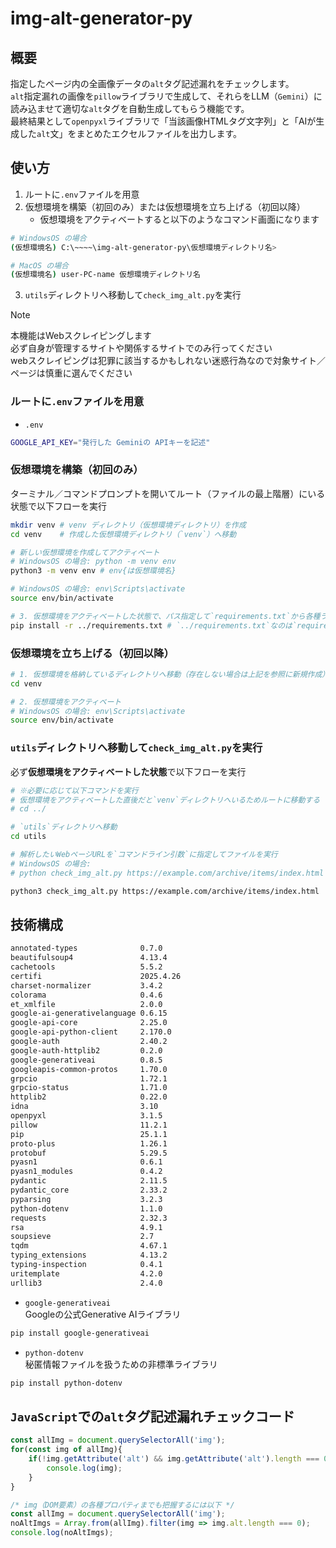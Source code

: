 # img-alt-generator-py

## 概要
指定したページ内の全画像データの`alt`タグ記述漏れをチェックします。<br>
`alt`指定漏れの画像を`pillow`ライブラリで生成して、それらをLLM（`Gemini`）に読み込ませて適切な`alt`タグを自動生成してもらう機能です。<br>
最終結果として`openpyxl`ライブラリで「当該画像HTMLタグ文字列」と「AIが生成した`alt`文」をまとめたエクセルファイルを出力します。

## 使い方
1. ルートに`.env`ファイルを用意
2. 仮想環境を構築（初回のみ）または仮想環境を立ち上げる（初回以降）
    - 仮想環境をアクティベートすると以下のようなコマンド画面になります
```bash
# WindowsOS の場合
(仮想環境名) C:\~~~~\img-alt-generator-py\仮想環境ディレクトリ名>

# MacOS の場合
(仮想環境名) user-PC-name 仮想環境ディレクトリ名
```
3. `utils`ディレクトリへ移動して`check_img_alt.py`を実行

> [!NOTE]
> 本機能はWebスクレイピングします<br>
> 必ず自身が管理するサイトや関係するサイトでのみ行ってください<br>
> webスクレイピングは犯罪に該当するかもしれない迷惑行為なので対象サイト／ページは慎重に選んでください

### ルートに`.env`ファイルを用意
- `.env`
```bash
GOOGLE_API_KEY="発行した Geminiの APIキーを記述"
```

### 仮想環境を構築（初回のみ）
ターミナル／コマンドプロンプトを開いてルート（ファイルの最上階層）にいる状態で以下フローを実行
```bash
mkdir venv # venv ディレクトリ（仮想環境ディレクトリ）を作成
cd venv    # 作成した仮想環境ディレクトリ（`venv`）へ移動

# 新しい仮想環境を作成してアクティベート
# WindowsOS の場合: python -m venv env
python3 -m venv env # env{は仮想環境名}

# WindowsOS の場合: env\Scripts\activate
source env/bin/activate

# 3. 仮想環境をアクティベートした状態で、パス指定して`requirements.txt`から各種ライブラリをインストール
pip install -r ../requirements.txt # `../requirements.txt`なのは`requirements.txt`がルート直下にあるため
```

### 仮想環境を立ち上げる（初回以降）
```bash
# 1. 仮想環境を格納しているディレクトリへ移動（存在しない場合は上記を参照に新規作成）
cd venv

# 2. 仮想環境をアクティベート
# WindowsOS の場合: env\Scripts\activate
source env/bin/activate
```

### `utils`ディレクトリへ移動して`check_img_alt.py`を実行
必ず**仮想環境をアクティベートした状態**で以下フローを実行
```bash
# ※必要に応じて以下コマンドを実行
# 仮想環境をアクティベートした直後だと`venv`ディレクトリへいるためルートに移動する
# cd ../

# `utils`ディレクトリへ移動
cd utils

# 解析したいWebページURLを`コマンドライン引数`に指定してファイルを実行
# WindowsOS の場合:
# python check_img_alt.py https://example.com/archive/items/index.html

python3 check_img_alt.py https://example.com/archive/items/index.html
```

## 技術構成
```bash
annotated-types              0.7.0
beautifulsoup4               4.13.4
cachetools                   5.5.2
certifi                      2025.4.26
charset-normalizer           3.4.2
colorama                     0.4.6
et_xmlfile                   2.0.0
google-ai-generativelanguage 0.6.15
google-api-core              2.25.0
google-api-python-client     2.170.0
google-auth                  2.40.2
google-auth-httplib2         0.2.0
google-generativeai          0.8.5
googleapis-common-protos     1.70.0
grpcio                       1.72.1
grpcio-status                1.71.0
httplib2                     0.22.0
idna                         3.10
openpyxl                     3.1.5
pillow                       11.2.1
pip                          25.1.1
proto-plus                   1.26.1
protobuf                     5.29.5
pyasn1                       0.6.1
pyasn1_modules               0.4.2
pydantic                     2.11.5
pydantic_core                2.33.2
pyparsing                    3.2.3
python-dotenv                1.1.0
requests                     2.32.3
rsa                          4.9.1
soupsieve                    2.7
tqdm                         4.67.1
typing_extensions            4.13.2
typing-inspection            0.4.1
uritemplate                  4.2.0
urllib3                      2.4.0
```

- `google-generativeai`<br>
Googleの公式Generative AIライブラリ
```bash
pip install google-generativeai
```

- `python-dotenv`<br>
秘匿情報ファイルを扱うための非標準ライブラリ
```bash
pip install python-dotenv
```

## `JavaScript`での`alt`タグ記述漏れチェックコード

```js
const allImg = document.querySelectorAll('img');
for(const img of allImg){
    if(!img.getAttribute('alt') && img.getAttribute('alt').length === 0){
        console.log(img);
    }
}

/* img（DOM要素）の各種プロパティまでも把握するには以下 */
const allImg = document.querySelectorAll('img');
noAltImgs = Array.from(allImg).filter(img => img.alt.length === 0);
console.log(noAltImgs);
```

